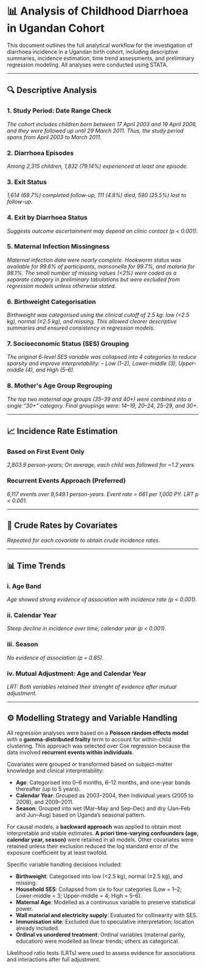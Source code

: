 # 📊 Analysis of Childhood Diarrhoea in Ugandan Cohort

This document outlines the full analytical workflow for the investigation of diarrhoea incidence in a Ugandan birth cohort, including descriptive summaries, incidence estimation, time trend assessments, and preliminary regression modeling. All analyses were conducted using STATA.

---

## 🔍 Descriptive Analysis

### 1. Study Period: Date Range Check

*The cohort includes children born between 17 April 2003 and 19 April 2006, and they were followed up until 29 March 2011. Thus, the study period spans from April 2003 to March 2011.*

### 2. Diarrhoea Episodes

*Among 2,315 children, 1,832 (79.14%) experienced at least one episode.*

### 3. Exit Status
*1,614 (69.7%) completed follow-up, 111 (4.8%) died, 590 (25.5%) lost to follow-up.*

### 4. Exit by Diarrhoea Status
*Suggests outcome ascertainment may depend on clinic contact (p < 0.001).* 

### 5. Maternal Infection Missingness
*Maternal infection data were nearly complete. Hookworm status was available for 99.6% of participants, mansonella for 99.7%, and malaria for 98.1%.*
*The small number of missing values (<2%) were coded as a separate category in preliminary tabulations but were excluded from regression models unless otherwise stated.*

### 6. Birthweight Categorisation
*Birthweight was categorised using the clinical cutoff of 2.5 kg: low (<2.5 kg), normal (≥2.5 kg), and missing.
This allowed clearer descriptive summaries and ensured consistency in regression models.*

### 7. Socioeconomic Status (SES) Grouping
*The original 6-level SES variable was collapsed into 4 categories to reduce sparsity and improve interpretability:
– Low (1–2), Lower-middle (3), Upper-middle (4), and High (5–6).*

### 8. Mother's Age Group Regrouping
*The top two maternal age groups (35–39 and 40+) were combined into a single “30+” category.
Final groupings were: 14–19, 20–24, 25–29, and 30+.*

---

## 📈 Incidence Rate Estimation

### Based on First Event Only
*2,803.9 person-years; On average, each child was followed for ~1.2 years.*

### Recurrent Events Approach (Preferred)
*6,117 events over 9,549.1 person-years. Event rate = 661 per 1,000 PY. LRT p < 0.001.*

---

## 🧪 Crude Rates by Covariates
*Repeated for each covariate to obtain crude incidence rates.*

---

## 📊 Time Trends

### i. Age Band
*Age showed strong evidence of association with incidence rate (p < 0.001).*

### ii. Calendar Year
*Steep decline in incidence over time; calendar year (p < 0.001).*

### iii. Season
*No evidence of association (p = 0.85).*

### iv. Mutual Adjustment: Age and Calendar Year
*LRT: Both variables retained their strenght of evidence after mutual adjustment.*

---

## ⚙️ Modelling Strategy and Variable Handling

All regression analyses were based on a **Poisson random effects model** with a **gamma-distributed frailty** term to account for within-child clustering. This approach was selected over Cox regression because the data involved **recurrent events within individuals**.

Covariates were grouped or transformed based on subject-matter knowledge and clinical interpretability:

- **Age**: Categorised into 0–6 months, 6–12 months, and one-year bands thereafter (up to 5 years).
- **Calendar Year**: Grouped as 2003–2004, then individual years (2005 to 2008), and 2009–2011.
- **Season**: Grouped into wet (Mar–May and Sep–Dec) and dry (Jan–Feb and Jun–Aug) based on Uganda’s seasonal pattern.

For causal models, a **backward approach** was applied to obtain most interpretable and stable estimates.
**A priori time-varying confounders (age, calendar year, season)** were retained in all models. Other covariates were retained unless their exclusion reduced the log standard error of the exposure coefficient by at least twofold.

Specific variable handling decisions included:

- **Birthweight**: Categorised into low (<2.5 kg), normal (≥2.5 kg), and missing.
- **Household SES**: Collapsed from six to four categories (Low = 1–2; Lower-middle = 3; Upper-middle = 4; High = 5–6).
- **Maternal Age**: Modelled as a continuous variable to preserve statistical power.
- **Wall material and electricity supply**: Evaluated for collinearity with SES.
- **Immunisation site**: Excluded due to speculative interpretation; location already included.
- **Ordinal vs unordered treatment**: Ordinal variables (maternal parity, education) were modelled as linear trends; others as categorical.

Likelihood ratio tests (LRTs) were used to assess evidence for associations and interactions after full adjustment.


